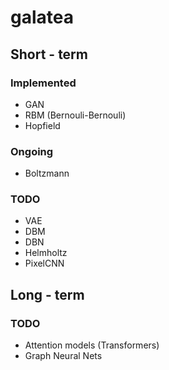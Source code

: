 # galatea

## Short - term

### Implemented

- GAN
- RBM (Bernouli-Bernouli)
- Hopfield

### Ongoing

- Boltzmann 

### TODO

- VAE
- DBM
- DBN
- Helmholtz 
- PixelCNN

## Long - term

### TODO

- Attention models (Transformers)
- Graph Neural Nets